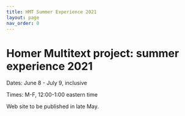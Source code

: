 ```yaml
---
title: HMT Summer Experience 2021
layout: page
nav_order: 0
---
```



# Homer Multitext project: summer experience 2021

Dates: June 8 - July 9, inclusive

Times: M-F, 12:00-1:00 eastern time

Web site to be published in late May.

